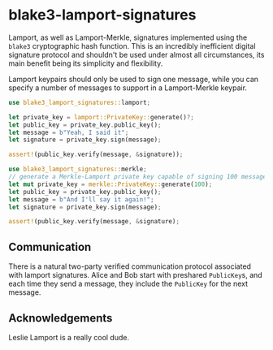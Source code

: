 # blake3-lamport-signatures

Lamport, as well as Lamport-Merkle, signatures implemented using the `blake3`
cryptographic hash function. This is an incredibly inefficient digital
signature protocol and shouldn't be used under almost all circumstances, its
main benefit being its simplicity and flexibility.

Lamport keypairs should only be used to sign one message, while you can specify a
number of messages to support in a Lamport-Merkle keypair.

```rust
use blake3_lamport_signatures::lamport;

let private_key = lamport::PrivateKey::generate()?;
let public_key = private_key.public_key();
let message = b"Yeah, I said it";
let signature = private_key.sign(message);

assert!(public_key.verify(message, &signature));

use blake3_lamport_signatures::merkle;
// generate a Merkle-Lamport private key capable of signing 100 messages
let mut private_key = merkle::PrivateKey::generate(100);
let public_key = private_key.public_key();
let message = b"And I'll say it again!";
let signature = private_key.sign(message);

assert!(public_key.verify(message, &signature);
```

## Communication

There is a natural two-party verified communication protocol associated with
lamport signatures. Alice and Bob start with preshared `PublicKey`s, and each
time they send a message, they include the `PublicKey` for the next message.

## Acknowledgements

Leslie Lamport is a really cool dude.
